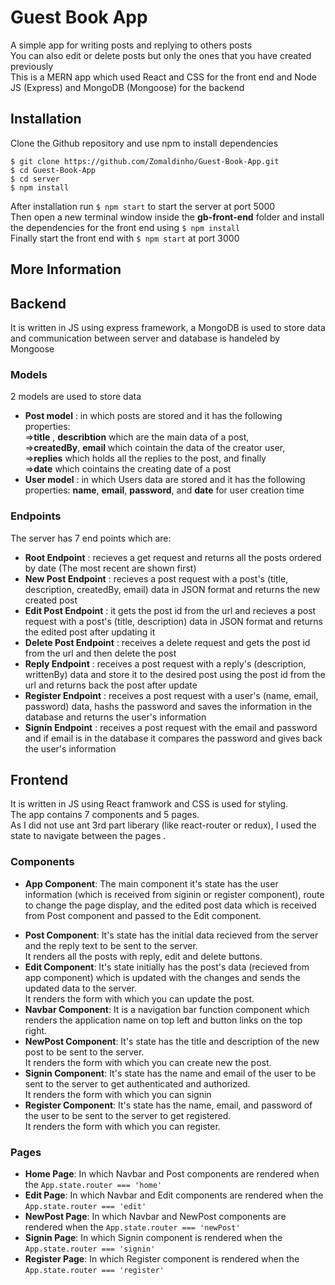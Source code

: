 # Guest Book App

A simple app for writing posts and replying to others posts <br/>
You can also edit or delete posts but only the ones that you have created previously <br/>
This is a MERN app which used React and CSS for the front end and Node JS (Express) and MongoDB (Mongoose) for the backend

## Installation

Clone the Github repository and use npm to install dependencies <br/>
```
$ git clone https://github.com/Zomaldinho/Guest-Book-App.git
$ cd Guest-Book-App
$ cd server
$ npm install
```
After installation run `$ npm start` to start the server at port 5000 <br/>
Then open a new terminal window inside the **gb-front-end** folder and install the dependencies for the front end using `$ npm install`<br/>
Finally start the front end with `$ npm start` at port 3000

## More Information

## Backend

It is written in JS using express framework, a MongoDB is used to store data and communication between server and database is handeled by Mongoose

### Models
2 models are used to store data
* **Post model** : in which posts are stored and it has the following properties:<br/> =>**title** , **describtion** which are the main data of a post, <br/>=>**createdBy**, **email** which cointain the data of the creator user, <br/>=>**replies** which holds all the replies to the post, and finally <br/>=>**date** which cointains the creating date of a post
* **User model** : in which Users data are stored and it has the following properties: **name**, **email**, **password**, and **date** for user creation time

### Endpoints
The server has 7 end points which are:
* **Root Endpoint** : recieves a get request and returns all the posts ordered by date (The most recent are shown first)
* **New Post Endpoint** : recieves a post request with a post's (title, description, createdBy, email) data in JSON format and returns the new created post
* **Edit Post Endpoint** : it gets the post id from the url and recieves a post request with a post's (title, description) data in JSON format and returns the edited post after updating it
* **Delete Post Endpoint** : receives a delete request and gets the post id from the url and then delete the post
* **Reply Endpoint** : receives a post request with a reply's (description, writtenBy) data and store it to the desired post using the post id from the url and returns back the post after update
* **Register Endpoint** : receives a post request with a user's (name, email, password) data, hashs the password and saves the information in the database and returns the user's information
* **Signin Endpoint** : receives a post request with the email and password and if email is in the database it compares the password and gives back the user's information 

## Frontend
It is written in JS using React framwork and CSS is used for styling. <br/>
The app contains 7 components and 5 pages. <br/>
As I did not use ant 3rd part liberary (like react-router or redux), I used the state to navigate between the pages .
### Components
* **App Component**: The main component it's state has the user information (which is received from siginin or register component), route to change the page display, and the edited post data which is received from Post component and passed to the Edit component. 
<!-- It has also 3 functions : 1, `Routing()` that recieves the route from different component and update the state to render the correct page, 2,3, `editedPost()` & `loadUser()` that saves the data recieved from Post, Signin or Register components to the state -->
* **Post Component**: It's state has the initial data recieved from the server and the reply text to be sent to the server.<br/>
It renders all the posts with reply, edit and delete buttons.
* **Edit Component**: It's state initially has the post's data (recieved from app component) which is updated with the changes and sends the updated data to the server.<br>
It renders the form with which you can update the post. 
* **Navbar Component**: It is a navigation bar function component which renders the application name on top left and button links on the top right.
* **NewPost Component**: It's state has the title and description of the new post to be sent to the server.<br/>
It renders the form with which you can create new the post. 
* **Signin Component**: It's state has the name and email of the user to be sent to the server to get authenticated and authorized. <br/>
It renders the form with which you can signin 
* **Register Component**: It's state has the name, email, and password of the user to be sent to the server to get registered. <br/>
It renders the form with which you can register.

### Pages

* **Home Page**: In which Navbar and Post components are rendered when the `App.state.router === 'home'`
* **Edit Page**: In which Navbar and Edit components are rendered when the `App.state.router === 'edit'`
* **NewPost Page**: In which Navbar and NewPost components are rendered when the `App.state.router === 'newPost'`
* **Signin Page**: In which Signin component is rendered when the `App.state.router === 'signin'`
* **Register Page**: In which Register component is rendered when the `App.state.router === 'register'`